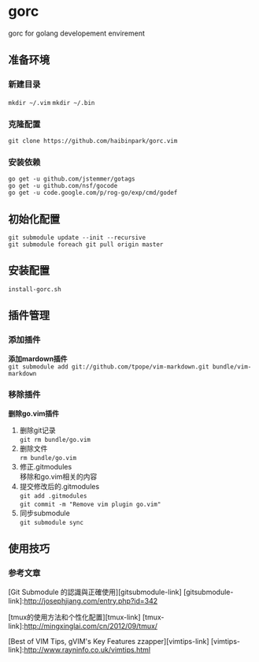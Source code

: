gorc
=======

gorc for golang developement envirement

## 准备环境  

### 新建目录
`mkdir ~/.vim`
`mkdir ~/.bin`

### 克隆配置
`git clone https://github.com/haibinpark/gorc.vim`  

### 安装依赖
`go get -u github.com/jstemmer/gotags`  
`go get -u github.com/nsf/gocode`  
`go get -u code.google.com/p/rog-go/exp/cmd/godef`

## 初始化配置  

`git submodule update --init --recursive`  
`git submodule foreach git pull origin master`


## 安装配置 
`install-gorc.sh` 

## 插件管理 
### 添加插件  
**添加mardown插件**  
`git submodule add git://github.com/tpope/vim-markdown.git bundle/vim-markdown`
### 移除插件  
**删除go.vim插件**  
1. 删除git记录  
`git rm bundle/go.vim`  
2. 删除文件  
`rm bundle/go.vim`  
3. 修正.gitmodules  
移除和go.vim相关的内容  
4. 提交修改后的.gitmodules  
`git add .gitmodules`  
`git commit -m "Remove vim plugin go.vim"`    
5. 同步submodule  
`git submodule sync`  


## 使用技巧

### 参考文章
[Git Submodule 的認識與正確使用][gitsubmodule-link]
[gitsubmodule-link]:http://josephjiang.com/entry.php?id=342

[tmux的使用方法和个性化配置][tmux-link]
[tmux-link]:http://mingxinglai.com/cn/2012/09/tmux/

[Best of VIM Tips, gVIM's Key Features zzapper][vimtips-link]
[vimtips-link]:http://www.rayninfo.co.uk/vimtips.html
